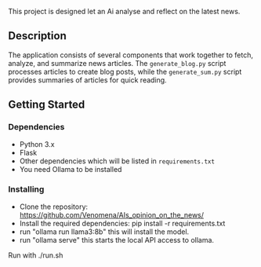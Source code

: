 This project is designed let an Ai analyse and reflect on the latest news. 

## Description

The application consists of several components that work together to fetch, analyze, and summarize news articles. The `generate_blog.py` script processes articles to create blog posts, while the `generate_sum.py` script provides summaries of articles for quick reading.

## Getting Started

### Dependencies

- Python 3.x
- Flask
- Other dependencies which will be listed in `requirements.txt`
- You need Ollama to be installed

### Installing

- Clone the repository: https://github.com/Venomena/AIs_opinion_on_the_news/
- Install the required dependencies:
  pip install -r requirements.txt
- run "ollama run llama3:8b"
  this will install the model.
- run "ollama serve"
  this starts the local API access to ollama. 

Run with ./run.sh
